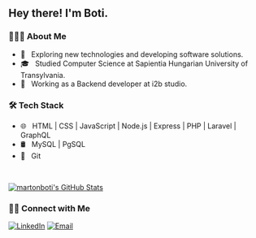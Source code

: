 <h2> Hey there! I'm Boti.</h2>

<h3> 👨🏻‍💻 About Me </h3>

- 🤔 &nbsp; Exploring new technologies and developing software solutions.
- 🎓 &nbsp; Studied Computer Science at Sapientia Hungarian University of Transylvania.
- 💼 &nbsp; Working as a Backend developer at i2b studio.

<h3>🛠 Tech Stack</h3>

- 🌐 &nbsp; HTML | CSS | JavaScript | Node.js | Express | PHP | Laravel | GraphQL
- 🛢 &nbsp; MySQL | PgSQL
- 🔧 &nbsp; Git

<br/>

[![martonboti's GitHub Stats](https://github-readme-stats.vercel.app/api?username=martonboti&count_private=true&show_icons=true&hide=stars,prs,issues,contribs)](https://github.com/martonboti)

<h3> 🤝🏻 Connect with Me </h3>

<p align="left">
<a href="https://www.linkedin.com/in/martonboti/"><img alt="LinkedIn" src="https://img.shields.io/badge/LinkedIn-Márton%20Botond-blue?style=flat-square&logo=linkedin"></a>
<a href="mailto:martonbotix+github@gmail.com"><img alt="Email" src="https://img.shields.io/badge/Email-martonbotix+github@gmail.com-blue?style=flat-square&logo=gmail"></a>
</p>

